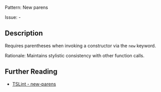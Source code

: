 Pattern: New parens

Issue: -

## Description

Requires parentheses when invoking a constructor via the `new` keyword.  
  
Rationale: Maintains stylistic consistency with other function calls.

## Further Reading

* [TSLint - new-parens](https://palantir.github.io/tslint/rules/new-parens)